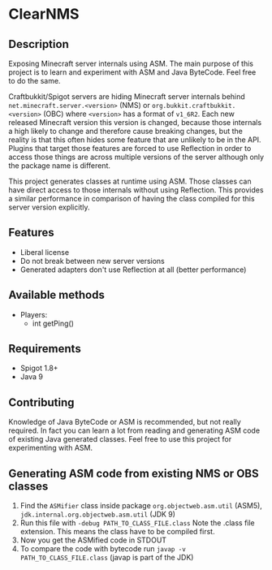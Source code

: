 # ClearNMS

## Description

Exposing Minecraft server internals using ASM. The main purpose of this project is to learn and experiment with ASM
and Java ByteCode. Feel free to do the same.

Craftbukkit/Spigot servers are hiding Minecraft server internals
behind `net.minecraft.server.<version>` (NMS) or `org.bukkit.craftbukkit.<version>` (OBC) where `<version>` has a format
of `v1_6R2`. Each new released Minecraft version this version is changed, because those internals a high likely to 
change and therefore cause breaking changes, but the reality is that this often hides some feature that are unlikely
to be in the API. Plugins that target those features are forced to use Reflection in order to access those things
are across multiple versions of the server although only the package name is different.

This project generates classes at runtime using ASM. Those classes can have direct access to those internals without
using Reflection. This provides a similar performance in comparison of having the class compiled for this server 
version explicitly.

## Features

* Liberal license
* Do not break between new server versions
* Generated adapters don't use Reflection at all (better performance)

## Available methods 

* Players:
    * int getPing()

## Requirements

* Spigot 1.8+
* Java 9

## Contributing

Knowledge of Java ByteCode or ASM is recommended, but not really required. In fact you can learn a lot from reading
and generating ASM code of existing Java generated classes. Feel free to use this project for experimenting with ASM.

## Generating ASM code from existing NMS or OBS classes

1. Find the `ASMifier` class inside package `org.objectweb.asm.util` (ASM5), 
`jdk.internal.org.objectweb.asm.util` (JDK 9)
2. Run this file with `-debug PATH_TO_CLASS_FILE.class` 
Note the .class file extension. This means the class have to be compiled first.
3. Now you get the ASMified code in STDOUT
4. To compare the code with bytecode run `javap -v PATH_TO_CLASS_FILE.class` (javap is part of the JDK)
